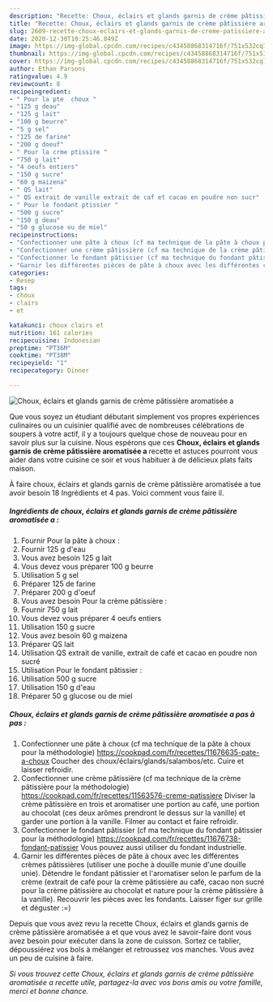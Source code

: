 ```yaml
---
description: "Recette: Choux, éclairs et glands garnis de crème pâtissière aromatisée a"
title: "Recette: Choux, éclairs et glands garnis de crème pâtissière aromatisée a"
slug: 2609-recette-choux-eclairs-et-glands-garnis-de-creme-patissiere-aromatisee-a
date: 2020-12-30T10:25:46.849Z
image: https://img-global.cpcdn.com/recipes/c43458868314716f/751x532cq70/choux-eclairs-et-glands-garnis-de-creme-patissiere-aromatisee-a-photo-principale-de-la-recette.jpg
thumbnail: https://img-global.cpcdn.com/recipes/c43458868314716f/751x532cq70/choux-eclairs-et-glands-garnis-de-creme-patissiere-aromatisee-a-photo-principale-de-la-recette.jpg
cover: https://img-global.cpcdn.com/recipes/c43458868314716f/751x532cq70/choux-eclairs-et-glands-garnis-de-creme-patissiere-aromatisee-a-photo-principale-de-la-recette.jpg
author: Ethan Parsons
ratingvalue: 4.9
reviewcount: 8
recipeingredient:
- " Pour la pte  choux "
- "125 g deau"
- "125 g lait"
- "100 g beurre"
- "5 g sel"
- "125 de farine"
- "200 g doeuf"
- " Pour la crme ptissire "
- "750 g lait"
- "4 oeufs entiers"
- "150 g sucre"
- "60 g maizena"
- " QS lait"
- " QS extrait de vanille extrait de caf et cacao en poudre non sucr"
- " Pour le fondant ptissier "
- "500 g sucre"
- "150 g deau"
- "50 g glucose ou de miel"
recipeinstructions:
- "Confectionner une pâte à choux (cf ma technique de la pâte à choux pour la méthodologie) https://cookpad.com/fr/recettes/11676635-pate-a-choux Coucher des choux/éclairs/glands/salambos/etc. Cuire et laisser refroidir."
- "Confectionner une crème pâtissière (cf ma technique de la crème pâtissière pour la méthodologie) https://cookpad.com/fr/recettes/11563576-creme-patissiere Diviser la crème pâtissière en trois et aromatiser une portion au café, une portion au chocolat (ces deux arômes prendront le dessus sur la vanille) et garder une portion à la vanille. Filmer au contact et faire refroidir."
- "Confectionner le fondant pâtissier (cf ma technique du fondant pâtissier pour la méthodologie) https://cookpad.com/fr/recettes/11676738-fondant-patissier Vous pouvez aussi utiliser du fondant industrielle."
- "Garnir les différentes pièces de pâte à choux avec les différentes crèmes pâtissières (utiliser une poche à douille munie d&#39;une douille unie). Détendre le fondant pâtissier et l&#39;aromatiser selon le parfum de la crème (extrait de café pour la crème pâtissière au café, cacao non sucré pour la crème pâtissière au chocolat et nature pour la crème pâtissière à la vanille). Recouvrir les pièces avec les fondants. Laisser figer sur grille et déguster :=)"
categories:
- Resep
tags:
- choux
- clairs
- et

katakunci: choux clairs et 
nutrition: 161 calories
recipecuisine: Indonesian
preptime: "PT36M"
cooktime: "PT38M"
recipeyield: "1"
recipecategory: Dinner

---
```



![Choux, éclairs et glands garnis de crème pâtissière aromatisée a](https://img-global.cpcdn.com/recipes/c43458868314716f/751x532cq70/choux-eclairs-et-glands-garnis-de-creme-patissiere-aromatisee-a-photo-principale-de-la-recette.jpg)

Que vous soyez un étudiant débutant simplement vos propres expériences culinaires ou un cuisinier qualifié avec de nombreuses célébrations de soupers à votre actif, il y a toujours quelque chose de nouveau pour en savoir plus sur la cuisine. Nous espérons que ces <strong> Choux, éclairs et glands garnis de crème pâtissière aromatisée a </strong> recette et astuces pourront vous aider dans votre cuisine ce soir et vous habituer à de délicieux plats faits maison.

<!--inarticleads1-->

À faire choux, éclairs et glands garnis de crème pâtissière aromatisée a tue avoir besoin 18 Ingrédients et 4 pas. Voici comment vous faire il.

##### Ingrédients de choux, éclairs et glands garnis de crème pâtissière aromatisée a :

1. Fournir  Pour la pâte à choux :
1. Fournir 125 g d&#39;eau
1. Vous avez besoin 125 g lait
1. Vous devez vous préparer 100 g beurre
1. Utilisation 5 g sel
1. Préparer 125 de farine
1. Préparer 200 g d&#39;oeuf
1. Vous avez besoin  Pour la crème pâtissière :
1. Fournir 750 g lait
1. Vous devez vous préparer 4 oeufs entiers
1. Utilisation 150 g sucre
1. Vous avez besoin 60 g maizena
1. Préparer  QS lait
1. Utilisation  QS extrait de vanille, extrait de café et cacao en poudre non sucré
1. Utilisation  Pour le fondant pâtissier :
1. Utilisation 500 g sucre
1. Utilisation 150 g d&#39;eau
1. Préparer 50 g glucose ou de miel




<!--inarticleads2-->

##### Choux, éclairs et glands garnis de crème pâtissière aromatisée a pas à pas :

1. Confectionner une pâte à choux (cf ma technique de la pâte à choux pour la méthodologie) https://cookpad.com/fr/recettes/11676635-pate-a-choux Coucher des choux/éclairs/glands/salambos/etc. Cuire et laisser refroidir.
1. Confectionner une crème pâtissière (cf ma technique de la crème pâtissière pour la méthodologie) https://cookpad.com/fr/recettes/11563576-creme-patissiere Diviser la crème pâtissière en trois et aromatiser une portion au café, une portion au chocolat (ces deux arômes prendront le dessus sur la vanille) et garder une portion à la vanille. Filmer au contact et faire refroidir.
1. Confectionner le fondant pâtissier (cf ma technique du fondant pâtissier pour la méthodologie) https://cookpad.com/fr/recettes/11676738-fondant-patissier Vous pouvez aussi utiliser du fondant industrielle.
1. Garnir les différentes pièces de pâte à choux avec les différentes crèmes pâtissières (utiliser une poche à douille munie d&#39;une douille unie). Détendre le fondant pâtissier et l&#39;aromatiser selon le parfum de la crème (extrait de café pour la crème pâtissière au café, cacao non sucré pour la crème pâtissière au chocolat et nature pour la crème pâtissière à la vanille). Recouvrir les pièces avec les fondants. Laisser figer sur grille et déguster :=)




<!--inarticleads1-->

<p>
Depuis que vous avez revu la recette Choux, éclairs et glands garnis de crème pâtissière aromatisée a et que vous avez le savoir-faire dont vous avez besoin pour exécuter dans la zone de cuisson. Sortez ce tablier, dépoussiérez vos bols à mélanger et retroussez vos manches. Vous avez un peu de cuisine à faire.
</p>

<p>
<i>Si vous trouvez cette Choux, éclairs et glands garnis de crème pâtissière aromatisée a recette utile, partagez-la avec vos bons amis ou votre famille, merci et bonne chance.</i>
</p>
